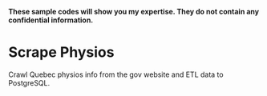 **These sample codes will show  you my expertise. They do not contain any confidential information.**

# Scrape Physios
Crawl Quebec physios info from the gov website and ETL data to PostgreSQL.
